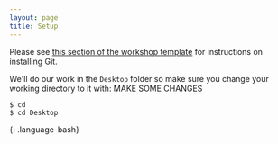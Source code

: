 ```yaml
---
layout: page
title: Setup
---
```


Please see [this section of the workshop template][workshop-setup]
for instructions on installing Git.

We'll do our work in the `Desktop` folder so make sure you change your working directory to it with:
MAKE SOME CHANGES

~~~
$ cd
$ cd Desktop
~~~
{: .language-bash}

[workshop-setup]: https://carpentries.github.io/workshop-template/#git
